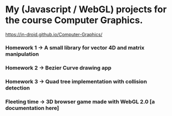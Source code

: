 # My (Javascript / WebGL) projects for the course Computer Graphics.

https://in-droid.github.io/Computer-Graphics/ 

### Homework 1 -> A small library for vector 4D and matrix manipulation
### Homework 2 -> Bezier Curve drawing app
### Homework 3 -> Quad tree implementation with collision detection
### Fleeting time -> 3D browser game made with WebGL 2.0 [a documentation here]
